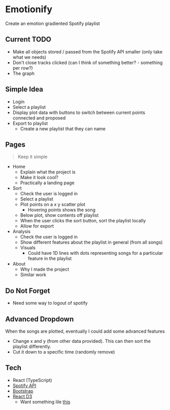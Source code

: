 # Emotionify
Create an emotion gradiented Spotify playlist

## Current TODO
- Make all objects stored / passed from the Spotify API smaller (only take what we needs)
- Don't close tracks clicked (can I think of something better? - something per row?)
- The graph

## Simple Idea
- Login
- Select a playlist
- Display plot data with buttons to switch between current points connected and proposed
- Export to playlist
    - Create a new playlist that they can name

## Pages
> Keep it simple

- Home
    - Explain what the project is
    - Make it look cool?
    - Practically a landing page
- Sort
    - Check the user is logged in
    - Select a playlist
    - Plot points on a x y scatter plot
        - Hovering points shows the song
    - Below plot, show contents off playlist
    - When the user clicks the sort button, sort the playlist locally
    - Allow for export
- Analysis
    - Check the user is logged in
    - Show different features about the playlist in general (from all songs)
    - Visuals
        - Could have 1D lines with dots representing songs for a particular feature in the playlist
- About
    - Why I made the project
    - Similar work

## Do Not Forget
- Need some way to logout of spotify

## Advanced Dropdown
When the songs are plotted, eventually I could add some advanced features
- Change x and y (from other data provided). This can then sort the playlist differently.
- Cut it down to a specific time (randomly remove)

## Tech
- React (TypeScript)
- [Spotify API](https://www.npmjs.com/package/spotify-web-api-js)
- [Bootstrap](https://react-bootstrap.github.io/)
- [React D3](https://react-d3-library.github.io/)
    - Want something lile [this](https://www.d3-graph-gallery.com/graph/connectedscatter_basic.html)
